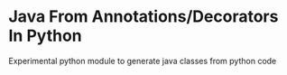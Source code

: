 # Java From Annotations/Decorators In Python
Experimental python module to generate java classes from python code
